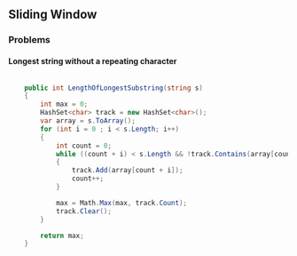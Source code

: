 

## Sliding Window

### Problems


#### Longest string without a repeating character

```c#

    public int LengthOfLongestSubstring(string s) 
    {
        int max = 0;
        HashSet<char> track = new HashSet<char>();
        var array = s.ToArray();
        for (int i = 0 ; i < s.Length; i++)
        {
            int count = 0;
            while ((count + i) < s.Length && !track.Contains(array[count + i]) )
            {
                track.Add(array[count + i]);
                count++;
            }

            max = Math.Max(max, track.Count);
            track.Clear();
        }

        return max;
    }

```